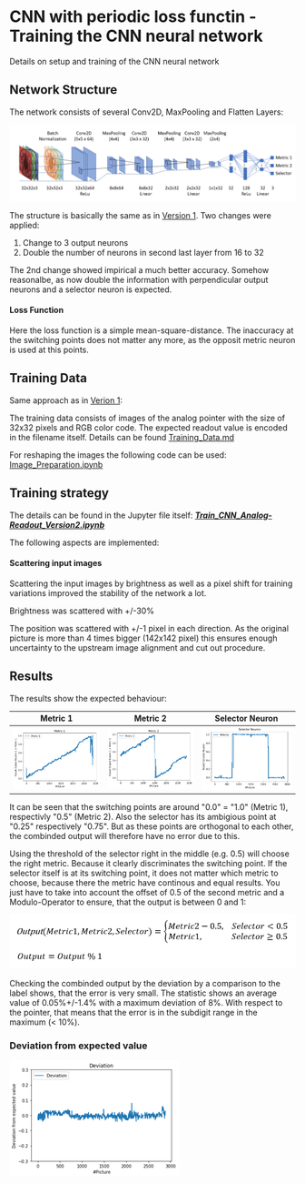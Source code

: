 # CNN with periodic loss functin - Training the CNN neural network
Details on setup and training of the CNN neural network

## Network Structure
The network consists of several Conv2D, MaxPooling and Flatten Layers:

<img src="./images/cnn_structure_version2.png">

The structure is basically the same as in [Version 1](CNN_Version1.md). Two changes were applied: 
1. Change to 3 output neurons
2. Double the number of neurons in second last layer from 16 to 32

The 2nd change showed impirical a much better accuracy. Somehow reasonalbe, as now double the information with perpendicular output neurons and a selector neuron is expected.

#### Loss Function
Here the loss function is a simple mean-square-distance. The inaccuracy at the switching points does not matter any more, as the opposit metric neuron is used at this points.


## Training Data
Same approach as in [Verion 1](CNN_Version1.md):

The training data consists of images of the analog pointer with the size of 32x32 pixels and RGB color code. The expected readout value is encoded in the filename itself. Details can be found [Training_Data.md](Training_Data.md)

For reshaping the images the following code can be used: [Image_Preparation.ipynb](Image_Preparation.ipynb)

## Training strategy

The details can be found in the Jupyter file itself: ***[Train_CNN_Analog-Readout_Version2.ipynb](Train_CNN_Analog-Readout_Version2.ipynb)***

The following aspects are implemented:

#### Scattering input images
Scattering the input images by brightness as well as a pixel shift for training variations improved the stability of the network a lot.

Brightness was scattered with +/-30%

The position was scattered with +/-1 pixel in each direction. As the original picture is more than 4 times bigger (142x142 pixel) this ensures enough uncertainty to the upstream image alignment and cut out procedure.


## Results

The results show the expected behaviour:

| Metric 1        | Metric 2           | Selector Neuron        |  
| -------------- |:---------------:| -------------- |
| <img src="./images/metric1.png" width="300"> | <img src="./images/metric2.png" width="300"> |<img src="./images/selector.png" width="300"> |


It can be seen that the switching points are around "0.0" = "1.0" (Metric 1), respectivly "0.5" (Metric 2). Also the selector has its ambigious point at "0.25" respectively "0.75". But as these points are orthogonal to each other, the combinded output will therefore have no error due to this.

Using the threshold of the selector right in the middle (e.g. 0.5) will choose the right metric. Because it clearly discriminates the switching point. If the selector itself is at its switching point, it does not matter which metric to choose, because there the metric have continous and equal results.
You just have to take into account the offset of 0.5 of the second metric and a Modulo-Operator to ensure, that the output is between 0 and 1:

<img src="./images/final_algo.png" width="600">

Checking the combinded output by the deviation by a comparison to the label shows, that the error is very small. The statistic shows an average value of 0.05%+/-1.4% with a maximum deviation of 8%. With respect to the pointer, that means that the error is in the subdigit range in the maximum (< 10%).

### Deviation from expected value
<img src="./images/deviation.png">

